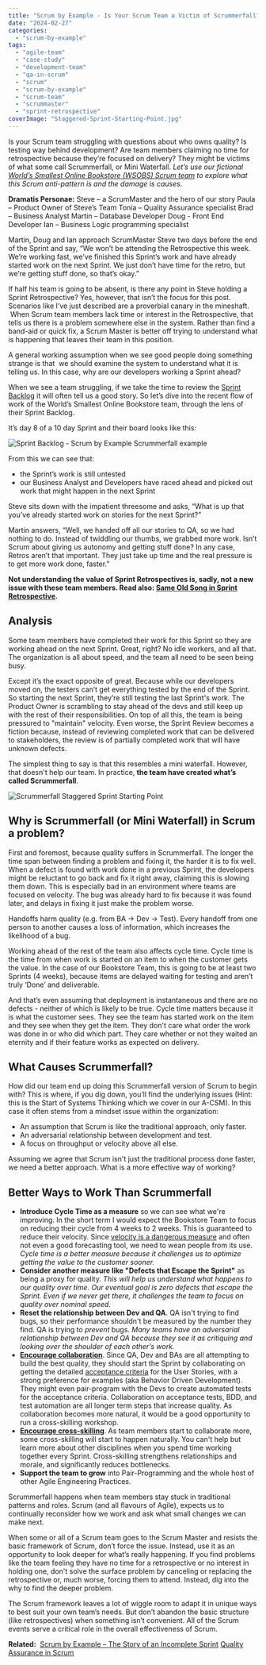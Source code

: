 ```yaml
---
title: "Scrum by Example - Is Your Scrum Team a Victim of Scrummerfall?"
date: "2024-02-27"
categories: 
  - "scrum-by-example"
tags: 
  - "agile-team"
  - "case-study"
  - "development-team"
  - "qa-in-scrum"
  - "scrum"
  - "scrum-by-example"
  - "scrum-team"
  - "scrummaster"
  - "sprint-retrospective"
coverImage: "Staggered-Sprint-Starting-Point.jpg"
---
```


Is your Scrum team struggling with questions about who owns quality? Is testing way behind development? Are team members claiming no time for retrospective because they’re focused on delivery? They might be victims of what some call Scrummerfall, or Mini Waterfall. _Let’s use our fictional [World’s Smallest Online Bookstore (WSOBS) Scrum team](/blog/scrum-by-example.html) to explore what this Scrum anti-pattern is and the damage is causes._

**Dramatis Personae:** Steve – a ScrumMaster and the hero of our story Paula – Product Owner of Steve’s Team Tonia – Quality Assurance specialist Brad – Business Analyst Martin – Database Developer Doug - Front End Developer Ian – Business Logic programming specialist

Martin, Doug and Ian approach ScrumMaster Steve two days before the end of the Sprint and say, “We won’t be attending the Retrospective this week. We’re working fast, we’ve finished this Sprint’s work and have already started work on the next Sprint. We just don’t have time for the retro, but we’re getting stuff done, so that’s okay.”

If half his team is going to be absent, is there any point in Steve holding a Sprint Retrospective? Yes, however, that isn’t the focus for this post. Scenarios like I’ve just described are a proverbial canary in the mineshaft.  When Scrum team members lack time or interest in the Retrospective, that tells us there is a problem somewhere else in the system. Rather than find a band-aid or quick fix, a Scrum Master is better off trying to understand what is happening that leaves their team in this position.

A general working assumption when we see good people doing something strange is that  we should examine the system to understand what it is telling us. In this case, why are our developers working a Sprint ahead?

When we see a team struggling, if we take the time to review the [Sprint Backlog](/blog/the-humble-sprint-backlog.html) it will often tell us a good story. So let’s dive into the recent flow of work of the World’s Smallest Online Bookstore team, through the lens of their Sprint Backlog.

It’s day 8 of a 10 day Sprint and their board looks like this:

![Sprint Backlog - Scrum by Example Scrummerfall example](images/Sprint-Backlog-SbE-Scrumerfall-example.jpg)

From this we can see that:

- the Sprint’s work is still untested
- our Business Analyst and Developers have raced ahead and picked out work that might happen in the next Sprint

Steve sits down with the impatient threesome and asks, “What is up that you’ve already started work on stories for the next Sprint?”

Martin answers, “Well, we handed off all our stories to QA, so we had nothing to do. Instead of twiddling our thumbs, we grabbed more work. Isn’t Scrum about giving us autonomy and getting stuff done? In any case, Retros aren’t that important. They just take up time and the real pressure is to get more work done, faster.”

**Not understanding the value of Sprint Retrospectives is, sadly, not a new issue with these team members. Read also: [Same Old Song in Sprint Retrospective](/blog/same-old-song-in-sprint-retrospective.html).**

## Analysis

Some team members have completed their work for this Sprint so they are working ahead on the next Sprint. Great, right? No idle workers, and all that. The organization is all about speed, and the team all need to be seen being busy.

Except it’s the exact opposite of great. Because while our developers moved on, the testers can’t get everything tested by the end of the Sprint. So starting the next Sprint, they’re still testing the last Sprint's work. The Product Owner is scrambling to stay ahead of the devs and still keep up with the rest of their responsibilities. On top of all this, the team is being pressured to "maintain" velocity. Even worse, the Sprint Review becomes a fiction because, instead of reviewing completed work that can be delivered to stakeholders, the review is of partially completed work that will have unknown defects.

The simplest thing to say is that this resembles a mini waterfall. However, that doesn't help our team. In practice, **the team have created what’s called Scrummerfall**.

![Scrummerfall Staggered Sprint Starting Point](images/Staggered-Sprint-Starting-Point-1024x613.jpg)

## Why is Scrummerfall (or Mini Waterfall) in Scrum a problem?

First and foremost, because quality suffers in Scrummerfall. The longer the time span between finding a problem and fixing it, the harder it is to fix well. When a defect is found with work done in a previous Sprint, the developers might be reluctant to go back and fix it right away, claiming this is slowing them down. This is especially bad in an environment where teams are focused on velocity. The bug was already hard to fix because it was found later, and delays in fixing it just make the problem worse.

Handoffs harm quality (e.g. from BA -> Dev -> Test). Every handoff from one person to another causes a loss of information, which increases the likelihood of a bug.

Working ahead of the rest of the team also affects cycle time. Cycle time is the time from when work is started on an item to when the customer gets the value. In the case of our Bookstore Team, this is going to be at least two Sprints (4 weeks), because items are delayed waiting for testing and aren’t truly ‘Done’ and deliverable.

And that’s even assuming that deployment is instantaneous and there are no defects - neither of which is likely to be true. Cycle time matters because it is what the customer sees. They see the team has started work on the item and they see when they get the item. They don't care what order the work was done in or who did which part. They care whether or not they waited an eternity and if their feature works as expected on delivery.

## What Causes Scrummerfall?

How did our team end up doing this Scrummerfall version of Scrum to begin with? This is where, if you dig down, you’ll find the underlying issues (Hint: this is the Start of Systems Thinking which we cover in our A-CSM). In this case it often stems from a mindset issue within the organization:

- An assumption that Scrum is like the traditional approach, only faster.
- An adversarial relationship between development and test.
- A focus on throughput or velocity above all else.

Assuming we agree that Scrum isn't just the traditional process done faster, we need a better approach. What is a more effective way of working?

## Better Ways to Work Than Scrummerfall

- **Introduce Cycle Time as a measure** so we can see what we're improving. In the short term I would expect the Bookstore Team to focus on reducing their cycle from 4 weeks to 2 weeks. This is guaranteed to reduce their velocity. Since [velocity is a dangerous measure](/blog/measurement-for-scrum-what-are-appropriate-measures.html) and often not even a good forecasting tool, we need to wean people from its use. _Cycle time is a better measure because it challenges us to optimize getting the value to the customer sooner._
- **Consider another measure like "Defects that Escape the Sprint"** as being a proxy for quality. _This will help us understand what happens to our quality over time. Our eventual goal is zero defects that escape the Sprint. Even if we never get there, it challenges the team to focus on quality over nominal speed._
- **Reset the relationship between Dev and QA**. QA isn't trying to find bugs, so their performance shouldn't be measured by the number they find. QA is trying to _prevent_ bugs. _Many teams have an adversarial relationship between Dev and QA because they see it as critiquing and looking over the shoulder of each other’s work._
- [**Encourage collaboration**](/blog/collaboration-over-work-in-isolation.html). Since QA, Dev and BAs are all attempting to build the best quality, they should start the Sprint by collaborating on getting the detailed [acceptance criteria](/blog/scrummaster-tales-team-collaborate-acceptance-criteria.html) for the User Stories, with a strong preference for examples (aka Behavior Driven Development). They might even pair-program with the Devs to create automated tests for the acceptance criteria. Collaboration on acceptance tests, BDD, and test automation are all longer term steps that increase quality. As collaboration becomes more natural, it would be a good opportunity to run a cross-skilling workshop.
- **[Encourage cross-skilling](/blog/how-to-cross-skill-and-grow-t-shaped-team-members.html)**. As team members start to collaborate more, some cross-skilling will start to happen naturally. You can't help but learn more about other disciplines when you spend time working together every Sprint. Cross-skilling strengthens relationships and morale, and significantly reduces bottlenecks.
- **Support the team to grow** into Pair-Programming and the whole host of other Agile Engineering Practices.

Scrummerfall happens when team members stay stuck in traditional patterns and roles. Scrum (and all flavours of Agile), expects us to continually reconsider how we work and ask what small changes we can make next.

When some or all of a Scrum team goes to the Scrum Master and resists the basic framework of Scrum, don’t force the issue. Instead, use it as an opportunity to look deeper for what’s really happening. If you find problems like the team feeling they have no time for a retrospective or no interest in holding one, don't solve the surface problem by canceling or replacing the retrospective or, much worse, forcing them to attend. Instead, dig into the why to find the deeper problem.

The Scrum framework leaves a lot of wiggle room to adapt it in unique ways to best suit your own team’s needs. But don’t abandon the basic structure (like retrospectives) when something isn’t convenient. All of the Scrum events serve a critical role in the overall effectiveness of Scrum.

**Related:**  [Scrum by Example – The Story of an Incomplete Sprint](/blog/scrum-by-example-the-story-of-an-incomplete-sprint.html) [Quality Assurance in Scrum](/glossary/quality-assurance-in-scrum)
